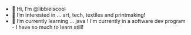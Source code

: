 - 👋 Hi, I’m @libbieiscool
- 👀 I’m interested in ... art, tech, textiles and printmaking! 
- 🌱 I’m currently learning ... java ! I'm currently in a software dev program - I have so much to learn still!  

<!---
libbieiscool/libbieiscool is a ✨ special ✨ repository because its `README.md` (this file) appears on your GitHub profile.
You can click the Preview link to take a look at your changes.
--->
